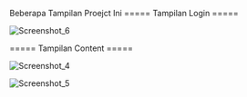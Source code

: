 Beberapa Tampilan Proejct Ini
===== Tampilan Login =====

![Screenshot_6](https://user-images.githubusercontent.com/74215225/210389531-946dd33e-7ec8-4593-a17a-542e1957cf45.png)

===== Tampilan Content =====

![Screenshot_4](https://user-images.githubusercontent.com/74215225/210389404-d646e18d-1069-490e-98a3-7a10b0244fe6.png)

![Screenshot_5](https://user-images.githubusercontent.com/74215225/210389465-195deaf2-9065-4c73-8520-267fcf5720de.png)
